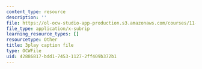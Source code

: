 ```yaml
---
content_type: resource
description: ''
file: https://ol-ocw-studio-app-production.s3.amazonaws.com/courses/11-384-malaysia-sustainable-cities-practicum-spring-2018/42886817bdd1745311272ff409b372b1_DUKQ2SogFf8.srt
file_type: application/x-subrip
learning_resource_types: []
resourcetype: Other
title: 3play caption file
type: OCWFile
uid: 42886817-bdd1-7453-1127-2ff409b372b1
---
```


